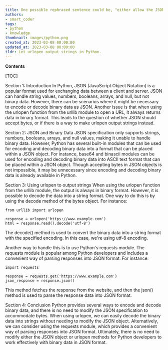 ```yaml
---
title: One possible rephrased sentence could be, "either allow the JSON object to process bytes or have urlopen produce string outputs."
authors:
- smart_coder
tags:
- python
- knowledge
thumbnail: images/python.png
created_at: 2023-03-08 00:00:00
updated_at: 2023-03-08 00:00:00
tldr: Let urlopen output strings in Python.
---
```


**Contents**

[TOC]

Section 1: Introduction
In Python, JSON (JavaScript Object Notation) is a popular format used for exchanging data between a client and server. JSON can handle string values, numbers, booleans, arrays, and null, but not binary data. However, there can be scenarios where it might be necessary to encode or decode binary data as JSON. Another issue is that when using the urlopen function from the urllib module to open a URL, it always returns data in binary format. This leads to the question of whether JSON should accept bytes, or if there is a way to make urlopen output strings instead.

Section 2: JSON and Binary Data
JSON specification only supports strings, numbers, booleans, arrays, and null values, making it unable to handle binary data. However, Python has several built-in modules that can be used for encoding and decoding binary data into a format that can be placed within a JSON object. For instance, base64 and binascii modules can be used for encoding and decoding binary data into ASCII text format that can be placed within a JSON object. Though accepting bytes in JSON objects is not impossible, it may be unnecessary since encoding and decoding binary data is already available in Python.

Section 3: Using urlopen to output strings
When using the urlopen function from the urllib module, the output is always in binary format. However, it is possible to decode the data into a string format. One way to do this is by using the decode method of the bytes object. For instance:

```
from urllib import urlopen

response = urlopen('https://www.example.com')
html = response.read().decode('utf-8')
```

The decode() method is used to convert the binary data into a string format with the specified encoding. In this case, we're using utf-8 encoding.

Another way to handle this is to use Python's requests module. The requests module is popular among Python developers and includes a convenient way of parsing responses into JSON format. For instance:

```
import requests

response = requests.get('https://www.example.com')
json_response = response.json()
```

This method fetches the response from the website, and then the json() method is used to parse the response data into JSON format.

Section 4: Conclusion
Python provides several ways to encode and decode binary data, and there is no need to modify the JSON specification to accommodate bytes. When using urlopen, we can easily decode the binary data into strings without needing to modify the JSON object. Alternatively, we can consider using the requests module, which provides a convenient way of parsing responses into JSON format. Ultimately, there is no need to modify either the JSON object or urlopen methods for Python developers to work effectively with binary data in JSON format.
